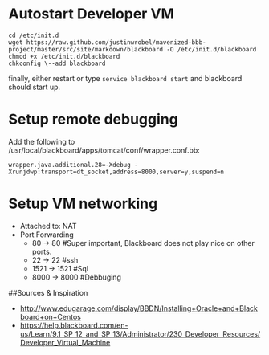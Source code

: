 # Autostart Developer VM

    cd /etc/init.d
    wget https://raw.github.com/justinwrobel/mavenized-bbb-project/master/src/site/markdown/blackboard -O /etc/init.d/blackboard
    chmod +x /etc/init.d/blackboard
    chkconfig \--add blackboard
finally, either restart or type `service blackboard start` and blackboard should start up.

# Setup remote debugging

Add the following to /usr/local/blackboard/apps/tomcat/conf/wrapper.conf.bb:

    wrapper.java.additional.28=-Xdebug -Xrunjdwp:transport=dt_socket,address=8000,server=y,suspend=n

# Setup VM networking
 * Attached to: NAT
 * Port Forwarding
   * 80 -> 80 #Super important, Blackboard does not play nice on other ports.
   * 22 -> 22 #ssh 
   * 1521 -> 1521 #Sql
   * 8000 -> 8000 #Debbuging

##Sources & Inspiration
 * http://www.edugarage.com/display/BBDN/Installing+Oracle+and+Blackboard+on+Centos
 * https://help.blackboard.com/en-us/Learn/9.1_SP_12_and_SP_13/Administrator/230_Developer_Resources/Developer_Virtual_Machine
